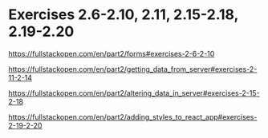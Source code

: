 # Exercises 2.6-2.10, 2.11, 2.15-2.18, 2.19-2.20

https://fullstackopen.com/en/part2/forms#exercises-2-6-2-10

https://fullstackopen.com/en/part2/getting_data_from_server#exercises-2-11-2-14

https://fullstackopen.com/en/part2/altering_data_in_server#exercises-2-15-2-18

https://fullstackopen.com/en/part2/adding_styles_to_react_app#exercises-2-19-2-20
